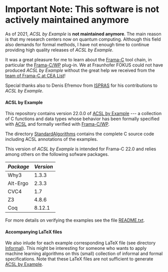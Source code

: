 # Important Note: This software is not actively maintained anymore

As of 2021, *ACSL by Example* is **not maintained anymore**. 
The main reason is that my research centers now on quantum computing.
Although this field also demands for formal methods, I have not enough time to continue providing
high quality releases of *ACSL by Example*. 

It was a great pleasure for me to learn about the [Frama-C](https://frama-c.com) tool chain, in particular 
the [Frama-C/WP](https://frama-c.com/wp.html) plug-in.
We at Fraunhofer FOKUS could not have produced *ACSL by Example* without the great help we received
from the [team of Frama-C at CEA List](https://frama-c.com/html/contact.html)!

Special thanks also to Denis Efremov from [ISPRAS](https://www.ispras.ru) for his contributions to *ACSL by Example*.

#### ACSL by Example

This repository contains version 22.0.0 of
[ACSL by Example](https://github.com/fraunhoferfokus/acsl-by-example/blob/master/ACSL-by-Example.pdf)
--- a collection of C functions and data types whose
behavior has been formally specified
with [ACSL](https://frama-c.com/acsl.html) and formally verified with [Frama-C/WP](https://frama-c.com/wp.html).

The directory
[StandardAlgorithms](https://github.com/fraunhoferfokus/acsl-by-example/tree/master/StandardAlgorithms)
contains the complete C source code including ACSL annotations of the examples.

This version of *ACSL by Example* is intended for
Frama-C 22.0 and relies among others on the following sofware packages.

*Package* | *Version*
--------- | ---------
 Why3     | 1.3.3
 Alt-Ergo | 2.3.3
 CVC4     | 1.7
 Z3       | 4.8.6
 Coq      | 8.12.1

For more details on verifying the examples see the file [README.txt](https://github.com/fraunhoferfokus/acsl-by-example/blob/master/StandardAlgorithms/README.txt).

#### Accompanying LaTeX files

We also inlude for each example corresponding LaTeX file (see directory [Informal](https://github.com/fraunhoferfokus/acsl-by-example/tree/master/Informal)).
This might be interesting for someone who wants to apply machine learning algorithms
on this (small) collection of informal and formal specifications.
Note that these LaTeX files are not sufficient to generate
[ACSL by Example](https://github.com/fraunhoferfokus/acsl-by-example/blob/master/ACSL-by-Example.pdf).
